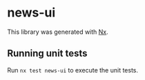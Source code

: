 # news-ui

This library was generated with [Nx](https://nx.dev).

## Running unit tests

Run `nx test news-ui` to execute the unit tests.
